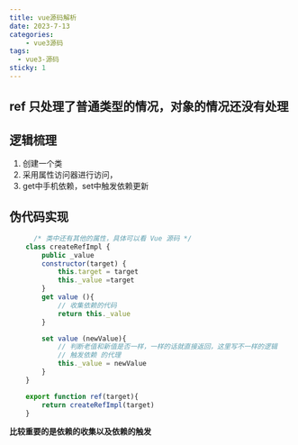 ```yaml
---
title: vue源码解析
date: 2023-7-13 
categories:  
    - vue3源码 
tags: 
  - vue3-源码 
sticky: 1
---
```


## ref 只处理了普通类型的情况，对象的情况还没有处理

## 逻辑梳理
1. 创建一个类
2. 采用属性访问器进行访问，
3. get中手机依赖，set中触发依赖更新


## 伪代码实现
```js
      /* 类中还有其他的属性，具体可以看 Vue 源码 */
    class createRefImpl {
        public _value 
        constructor(target) {
            this.target = target 
            this._value =target
        }
        get value (){
            // 收集依赖的代码
            return this._value
        }

        set value (newValue){
            // 判断老值和新值是否一样，一样的话就直接返回，这里写不一样的逻辑
            // 触发依赖 的代理
            this._value = newValue
        }
    }

    export function ref(target){
        return createRefImpl(target)
    }
```

**比较重要的是依赖的收集以及依赖的触发**
